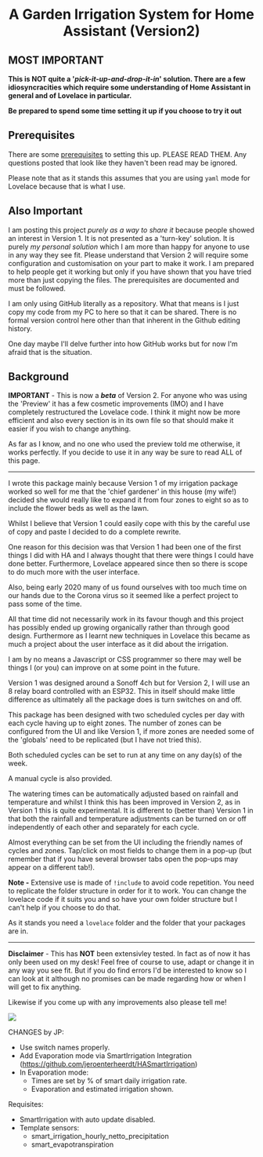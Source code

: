 <h1 align="center">A Garden Irrigation System for Home Assistant (Version2)</h1>

<h2>MOST IMPORTANT</h2>

__This is NOT quite a '*pick-it-up-and-drop-it-in*' solution. There are a few idiosyncracities which require some understanding of Home Assistant in general and of Lovelace in particular.__

__Be prepared to spend some time setting it up if you choose to try it out__


<h2>Prerequisites</h2>

There are some [prerequisites](https://github.com/kloggy/HA-Irrigation-Version2/blob/master/prerequisites.md) to setting this up. PLEASE READ THEM. Any questions posted that look like they haven't been read may be ignored.


Please note that as it stands this assumes that you are using `yaml` mode for Lovelace because that is what I use.


<h2> Also Important</h2>

I am posting this project *purely as a way to share it* because people showed an interest in Version 1. It is not presented as a 'turn-key' solution. It is purely *my personal solution* which I am more than happy for anyone to use in any way they see fit. Please understand that Version 2 will require some configuration and customisation on your part to make it work. I am prepared to help people get it working but only if you have shown that you have tried more than just copying the files. The prerequisites are documented and must be followed.

I am only using GitHub literally as a repository. What that means is I just copy my code from my PC to here so that it can be shared. There is no formal version control here other than that inherent in the Github editing history.

One day maybe I'll delve further into how GitHub works but for now I'm afraid that is the situation.


<h2>Background</h2>

__IMPORTANT__ - This is now a *__beta__* of Version 2. For anyone who was using the 'Preview' it has a few cosmetic improvements (IMO) and I have completely restructured the Lovelace code. I think it might now be more efficient and also every section is in its own file so that should make it easier if you wish to change anything.

As far as I know, and no one who used the preview told me otherwise, it works perfectly. If you decide to use it in any way be sure to read ALL of this page.

-----

I wrote this package mainly because Version 1 of my irrigation package worked so well for me that the 'chief gardener' in this house (my wife!) decided she would really like to expand it from four zones to eight so as to include the flower beds as well as the lawn.

Whilst I believe that Version 1 could easily cope with this by the careful use of copy and paste I decided to do a complete rewrite.

One reason for this decision was that Version 1 had been one of the first things I did with HA and I always thought that there were things I could have done better. Furthermore, Lovelace appeared since then so there is scope to do much more with the user interface.

Also, being early 2020 many of us found ourselves with too much time on our hands due to the Corona virus so it seemed like a perfect project to pass some of the time.

All that time did not necessarily work in its favour though and this project has possibly ended up growing organically rather than through good design. Furthermore as I learnt new techniques in Lovelace this became as much a project about the user interface as it did about the irrigation.

I am by no means a Javascript or CSS programmer so there may well be things I (or you) can improve on at some point in the future. 

Version 1 was designed around a Sonoff 4ch but for Version 2, I will use an 8 relay board controlled with an ESP32.
This in itself should make little difference as ultimately all the package does is turn switches on and off.

This package has been designed with two scheduled cycles per day with each cycle having up to eight zones. The number of zones can be configured from the UI and like Version 1, if more zones are needed some of the 'globals' need to be replicated (but I have not tried this).

Both scheduled cycles can be set to run at any time on any day(s) of the week.

A manual cycle is also provided.

The watering times can be automatically adjusted based on rainfall and temperature and whilst I think this has been improved in Version 2, as in Version 1 this is quite experimental. It is different to (better than) Version 1 in that both the rainfall and temperature adjustments can be turned on or off independently of each other and separately for each cycle.

Almost everything can be set from the UI including the friendly names of cycles and zones. Tap/click on most fields to change them in a pop-up (but remember that if you have several browser tabs open the pop-ups may appear on a different tab!). 

__Note -__ Extensive use is made of `!include` to avoid code repetition. You need to replicate the folder structure in order for it to work. You can change the lovelace code if it suits you and so have your own folder structure but I can't help if you choose to do that.

As it stands you need a `lovelace` folder and the folder that your packages are in.

--------------

__Disclaimer__ - This has __NOT__ been extensivley tested. In fact as of now it has only been used on my desk! Feel free of course to use, adapt or change it in any way you see fit. But if you do find errors I'd be interested to know so I can look at it although no promises can be made regarding how or when I will get to fix anything.


Likewise if you come up with any improvements also please tell me!


<img src="https://github.com/kloggy/HA-Irrigation-Version2/blob/master/screenshots/screenshot-v2.jpg">

CHANGES by JP:

- Use switch names properly.
- Add Evaporation mode via SmartIrrigation Integration (https://github.com/jeroenterheerdt/HASmartIrrigation)
- In Evaporation mode:
    - Times are set by % of smart daily irrigation rate.
    - Evaporation and estimated irrigation shown.

Requisites:
- SmartIrrigation with auto update disabled.
- Template sensors:
    - smart_irrigation_hourly_netto_precipitation
    - smart_evapotranspiration